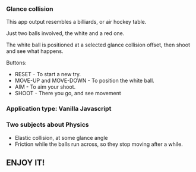 ### Glance collision

This app output resembles a billiards, or air hockey table.

Just two balls involved, the white and a red one.

The white ball is positioned at a selected glance collision offset, then shoot and see what happens.

Buttons:
- RESET - To start a new try.
- MOVE-UP and MOVE-DOWN - To position the white ball.
- AIM - To aim your shoot.
- SHOOT - There you go, and see movement


### Application type: Vanilla Javascript

###  Two subjects about Physics
- Elastic collision, at some glance angle
- Friction while the balls run across, so they stop moving after a while.

## ENJOY IT!


